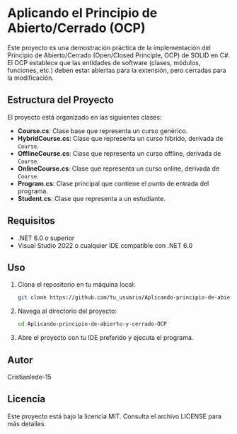 # Aplicando el Principio de Abierto/Cerrado (OCP)

Este proyecto es una demostración práctica de la implementación del Principio de Abierto/Cerrado (Open/Closed Principle, OCP) de SOLID en C#. El OCP establece que las entidades de software (clases, módulos, funciones, etc.) deben estar abiertas para la extensión, pero cerradas para la modificación.

## Estructura del Proyecto

El proyecto está organizado en las siguientes clases:

- **Course.cs**: Clase base que representa un curso genérico.
- **HybridCourse.cs**: Clase que representa un curso híbrido, derivada de `Course`.
- **OfflineCourse.cs**: Clase que representa un curso offline, derivada de `Course`.
- **OnlineCourse.cs**: Clase que representa un curso online, derivada de `Course`.
- **Program.cs**: Clase principal que contiene el punto de entrada del programa.
- **Student.cs**: Clase que representa a un estudiante.

## Requisitos

- .NET 6.0 o superior
- Visual Studio 2022 o cualquier IDE compatible con .NET 6.0

## Uso

1. Clona el repositorio en tu máquina local:
    ```bash
    git clone https://github.com/tu_usuario/Aplicando-principio-de-abierto-y-cerrado-OCP.git
    ```
2. Navega al directorio del proyecto:
    ```bash
    cd Aplicando-principio-de-abierto-y-cerrado-OCP
    ```
3. Abre el proyecto con tu IDE preferido y ejecuta el programa.

## Autor

Cristianlede-15

## Licencia

Este proyecto está bajo la licencia MIT. Consulta el archivo LICENSE para más detalles.
